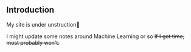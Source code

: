 <h2 >Introduction</h2>
<p>My site is under unstruction🚀</p>
<p>I might update some notes around Machine Learning or so <del>If I got time, most probably won&#39;t.</del></p>
<!-- <p>So since you&#39;ve found my site, how about explore it a little bit more🤩</p>
<blockquote><p>When something is important enough, you do it even if the odds are not in your favor.</p>
</blockquote>
<h2 >Sections</h2>
<p>
</p><h2><a id="Optics">Optics</a></h2>
<p></p>
<p>
</p><h2><a id="TM">Theoratical Mechanism</a></h2>
<p></p>
<p>
</p><h2><a id="ED">Electrodynamics</a></h2>
<p></p>
<h3 >Support</h3>
<p>If you have any problem you can contact with... yourself.</p>
<p>If you have any problem you can contact with... yourself.</p>
<p>If you have any problem you can contact with... yourself.</p>
<p>If you have any problem you can contact with... yourself.</p>
<p>If you have any problem you can contact with... yourself.</p>
<p>If you have any problem you can contact with... yourself.</p>
<p>If you have any problem you can contact with... yourself.</p>
<p>If you have any problem you can contact with... yourself.</p>
<p>If you have any problem you can contact with... yourself.</p>
<p>If you have any problem you can contact with... yourself.</p>
<p>If you have any problem you can contact with... yourself.</p>
<p>If you have any problem you can contact with... yourself.</p>
<p>If you have any problem you can contact with... yourself.</p>
<p>If you have any problem you can contact with... yourself.</p>
<p>&nbsp;</p>
 -->

